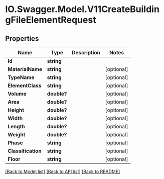 # IO.Swagger.Model.V11CreateBuildingFileElementRequest
## Properties

Name | Type | Description | Notes
------------ | ------------- | ------------- | -------------
**Id** | **string** |  | 
**MaterialName** | **string** |  | [optional] 
**TypeName** | **string** |  | [optional] 
**ElementClass** | **string** |  | [optional] 
**Volume** | **double?** |  | [optional] 
**Area** | **double?** |  | [optional] 
**Height** | **double?** |  | [optional] 
**Width** | **double?** |  | [optional] 
**Length** | **double?** |  | [optional] 
**Weight** | **double?** |  | [optional] 
**Phase** | **string** |  | [optional] 
**Classification** | **string** |  | [optional] 
**Floor** | **string** |  | [optional] 

[[Back to Model list]](../README.md#documentation-for-models) [[Back to API list]](../README.md#documentation-for-api-endpoints) [[Back to README]](../README.md)

